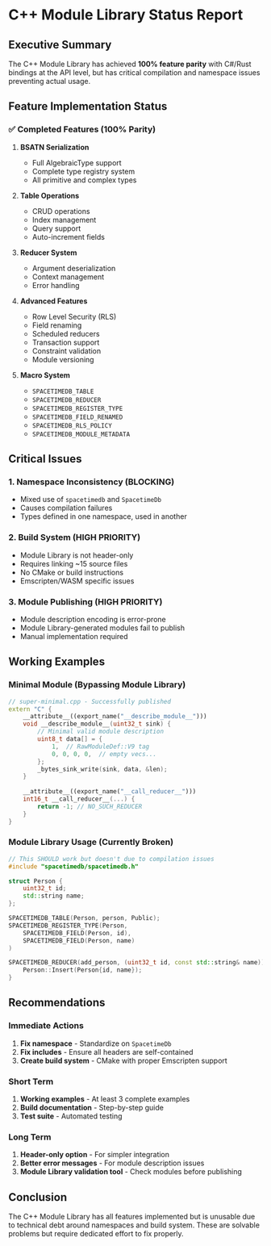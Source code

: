 # C++ Module Library Status Report

## Executive Summary

The C++ Module Library has achieved **100% feature parity** with C#/Rust bindings at the API level, but has critical compilation and namespace issues preventing actual usage.

## Feature Implementation Status

### ✅ Completed Features (100% Parity)

1. **BSATN Serialization**
   - Full AlgebraicType support
   - Complete type registry system
   - All primitive and complex types

2. **Table Operations**
   - CRUD operations
   - Index management
   - Query support
   - Auto-increment fields

3. **Reducer System**
   - Argument deserialization
   - Context management
   - Error handling

4. **Advanced Features**
   - Row Level Security (RLS)
   - Field renaming
   - Scheduled reducers
   - Transaction support
   - Constraint validation
   - Module versioning

5. **Macro System**
   - `SPACETIMEDB_TABLE`
   - `SPACETIMEDB_REDUCER`
   - `SPACETIMEDB_REGISTER_TYPE`
   - `SPACETIMEDB_FIELD_RENAMED`
   - `SPACETIMEDB_RLS_POLICY`
   - `SPACETIMEDB_MODULE_METADATA`

## Critical Issues

### 1. Namespace Inconsistency (BLOCKING)
- Mixed use of `spacetimedb` and `SpacetimeDb`
- Causes compilation failures
- Types defined in one namespace, used in another

### 2. Build System (HIGH PRIORITY)
- Module Library is not header-only
- Requires linking ~15 source files
- No CMake or build instructions
- Emscripten/WASM specific issues

### 3. Module Publishing (HIGH PRIORITY)
- Module description encoding is error-prone
- Module Library-generated modules fail to publish
- Manual implementation required

## Working Examples

### Minimal Module (Bypassing Module Library)
```cpp
// super-minimal.cpp - Successfully published
extern "C" {
    __attribute__((export_name("__describe_module__")))
    void __describe_module__(uint32_t sink) {
        // Minimal valid module description
        uint8_t data[] = {
            1,  // RawModuleDef::V9 tag
            0, 0, 0, 0,  // empty vecs...
        };
        _bytes_sink_write(sink, data, &len);
    }
    
    __attribute__((export_name("__call_reducer__")))
    int16_t __call_reducer__(...) {
        return -1; // NO_SUCH_REDUCER
    }
}
```

### Module Library Usage (Currently Broken)
```cpp
// This SHOULD work but doesn't due to compilation issues
#include "spacetimedb/spacetimedb.h"

struct Person {
    uint32_t id;
    std::string name;
};

SPACETIMEDB_TABLE(Person, person, Public);
SPACETIMEDB_REGISTER_TYPE(Person,
    SPACETIMEDB_FIELD(Person, id),
    SPACETIMEDB_FIELD(Person, name)
)

SPACETIMEDB_REDUCER(add_person, (uint32_t id, const std::string& name)) {
    Person::Insert(Person{id, name});
}
```

## Recommendations

### Immediate Actions
1. **Fix namespace** - Standardize on `SpacetimeDb`
2. **Fix includes** - Ensure all headers are self-contained
3. **Create build system** - CMake with proper Emscripten support

### Short Term
1. **Working examples** - At least 3 complete examples
2. **Build documentation** - Step-by-step guide
3. **Test suite** - Automated testing

### Long Term
1. **Header-only option** - For simpler integration
2. **Better error messages** - For module description issues
3. **Module Library validation tool** - Check modules before publishing

## Conclusion

The C++ Module Library has all features implemented but is unusable due to technical debt around namespaces and build system. These are solvable problems but require dedicated effort to fix properly.